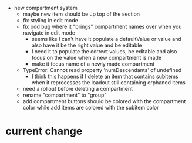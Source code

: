 - new compartment system
   - maybe new item should be up top of the section
   - fix styling in edit mode
   - fix odd bug where it "brings" compartment names over when you navigate in edit mode
     - seems like I can't have it populate a defaultValue or value and also have it be the right value and be editable
     - I need it to populate the correct values, be editable and also focus on the value when a new compartment is made
     - make it focus name of a newly made compartment
   - TypeError: Cannot read property 'numDescendants' of undefined
     - I think this happens if I delete an item that contains subitems when it reprocesses the loadout still containing orphaned items
   - need a rollout before deleting a compartment
  - rename "compartment" to "group"
  - add compartment buttons should be colored with the compartment color while add items are colored with the subitem color

# current change

